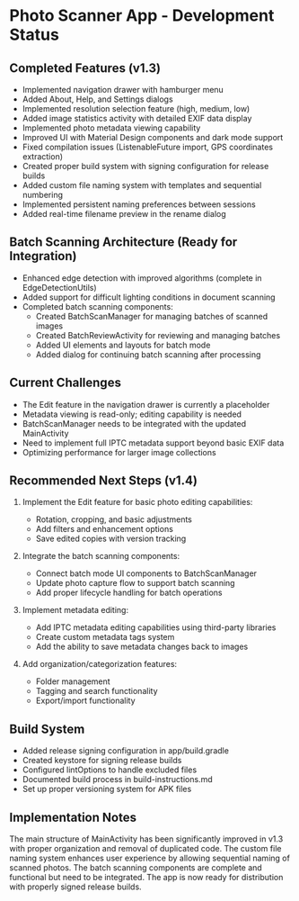 # Photo Scanner App - Development Status

## Completed Features (v1.3)

- Implemented navigation drawer with hamburger menu
- Added About, Help, and Settings dialogs
- Implemented resolution selection feature (high, medium, low)
- Added image statistics activity with detailed EXIF data display
- Implemented photo metadata viewing capability
- Improved UI with Material Design components and dark mode support
- Fixed compilation issues (ListenableFuture import, GPS coordinates extraction)
- Created proper build system with signing configuration for release builds
- Added custom file naming system with templates and sequential numbering
- Implemented persistent naming preferences between sessions
- Added real-time filename preview in the rename dialog

## Batch Scanning Architecture (Ready for Integration)

- Enhanced edge detection with improved algorithms (complete in EdgeDetectionUtils)
- Added support for difficult lighting conditions in document scanning
- Completed batch scanning components:
  - Created BatchScanManager for managing batches of scanned images
  - Created BatchReviewActivity for reviewing and managing batches
  - Added UI elements and layouts for batch mode
  - Added dialog for continuing batch scanning after processing

## Current Challenges

- The Edit feature in the navigation drawer is currently a placeholder
- Metadata viewing is read-only; editing capability is needed
- BatchScanManager needs to be integrated with the updated MainActivity
- Need to implement full IPTC metadata support beyond basic EXIF data
- Optimizing performance for larger image collections

## Recommended Next Steps (v1.4)

1. Implement the Edit feature for basic photo editing capabilities:
   - Rotation, cropping, and basic adjustments
   - Add filters and enhancement options
   - Save edited copies with version tracking

2. Integrate the batch scanning components:
   - Connect batch mode UI components to BatchScanManager
   - Update photo capture flow to support batch scanning
   - Add proper lifecycle handling for batch operations

3. Implement metadata editing:
   - Add IPTC metadata editing capabilities using third-party libraries
   - Create custom metadata tags system
   - Add the ability to save metadata changes back to images

4. Add organization/categorization features:
   - Folder management
   - Tagging and search functionality
   - Export/import functionality

## Build System

- Added release signing configuration in app/build.gradle
- Created keystore for signing release builds
- Configured lintOptions to handle excluded files
- Documented build process in build-instructions.md
- Set up proper versioning system for APK files

## Implementation Notes

The main structure of MainActivity has been significantly improved in v1.3 with proper organization and removal of duplicated code. The custom file naming system enhances user experience by allowing sequential naming of scanned photos. The batch scanning components are complete and functional but need to be integrated. The app is now ready for distribution with properly signed release builds.

